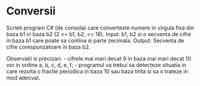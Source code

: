 # Conversii
 
Scrieti program C# (de consola) care converteste numere in virgula fixa din baza b1 in baza b2 (2 <= b1, b2, <= 16). 
Input: b1, b2 si o secventa de cifre in baza b1 care poate sa contina si parte zecimala.
Output: Secventa de cifre corespunzatoare in baza b2. 

Observatii si precizari:
    - cifrele mai mari decat 9 in baza mai mari decat 10 vor in ordine a, b, c, d, e, f;
    - programul va trebui sa detecteze situatia in care rezulta o fractie periodica in baza 10 sau baza tinta si sa o trateze in mod adecvat. 